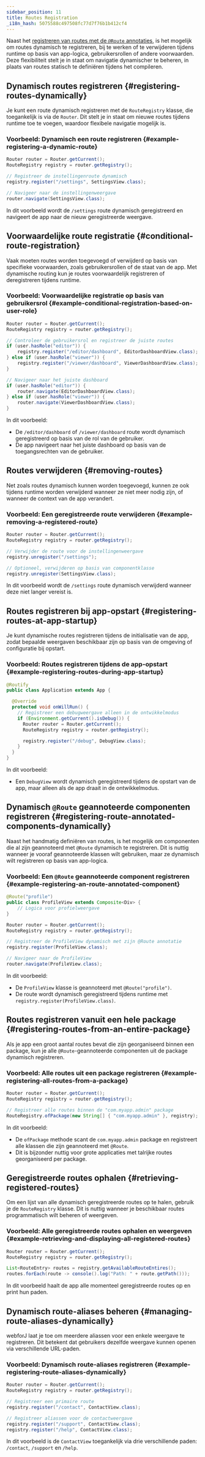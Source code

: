 ```yaml
---
sidebar_position: 11
title: Routes Registration
_i18n_hash: 5075588c497508fc77d7f76b1b412cf4
---
```

Naast het [registreren van routes met de `@Route` annotaties](./defining-routes), is het mogelijk om routes dynamisch te registreren, bij te werken of te verwijderen tijdens runtime op basis van app-logica, gebruikersrollen of andere voorwaarden. Deze flexibiliteit stelt je in staat om navigatie dynamischer te beheren, in plaats van routes statisch te definiëren tijdens het compileren.

## Dynamisch routes registreren {#registering-routes-dynamically}

Je kunt een route dynamisch registreren met de `RouteRegistry` klasse, die toegankelijk is via de `Router`. Dit stelt je in staat om nieuwe routes tijdens runtime toe te voegen, waardoor flexibele navigatie mogelijk is.

### Voorbeeld: Dynamisch een route registreren {#example-registering-a-dynamic-route}

```java
Router router = Router.getCurrent();
RouteRegistry registry = router.getRegistry();

// Registreer de instellingenroute dynamisch
registry.register("/settings", SettingsView.class);

// Navigeer naar de instellingenweergave
router.navigate(SettingsView.class);
```

In dit voorbeeld wordt de `/settings` route dynamisch geregistreerd en navigeert de app naar de nieuw geregistreerde weergave.

## Voorwaardelijke route registratie {#conditional-route-registration}

Vaak moeten routes worden toegevoegd of verwijderd op basis van specifieke voorwaarden, zoals gebruikersrollen of de staat van de app. Met dynamische routing kun je routes voorwaardelijk registreren of deregistreren tijdens runtime.

### Voorbeeld: Voorwaardelijke registratie op basis van gebruikersrol {#example-conditional-registration-based-on-user-role}

```java
Router router = Router.getCurrent();
RouteRegistry registry = router.getRegistry();

// Controleer de gebruikersrol en registreer de juiste routes
if (user.hasRole("editor")) {
    registry.register("/editor/dashboard", EditorDashboardView.class);
} else if (user.hasRole("viewer")) {
    registry.register("/viewer/dashboard", ViewerDashboardView.class);
}

// Navigeer naar het juiste dashboard
if (user.hasRole("editor")) {
    router.navigate(EditorDashboardView.class);
} else if (user.hasRole("viewer")) {
    router.navigate(ViewerDashboardView.class);
}
```

In dit voorbeeld:
- De `/editor/dashboard` of `/viewer/dashboard` route wordt dynamisch geregistreerd op basis van de rol van de gebruiker.
- De app navigeert naar het juiste dashboard op basis van de toegangsrechten van de gebruiker.

## Routes verwijderen {#removing-routes}

Net zoals routes dynamisch kunnen worden toegevoegd, kunnen ze ook tijdens runtime worden verwijderd wanneer ze niet meer nodig zijn, of wanneer de context van de app verandert.

### Voorbeeld: Een geregistreerde route verwijderen {#example-removing-a-registered-route}

```java
Router router = Router.getCurrent();
RouteRegistry registry = router.getRegistry();

// Verwijder de route voor de instellingenweergave
registry.unregister("/settings");

// Optioneel, verwijderen op basis van componentklasse
registry.unregister(SettingsView.class);
```

In dit voorbeeld wordt de `/settings` route dynamisch verwijderd wanneer deze niet langer vereist is.

## Routes registreren bij app-opstart {#registering-routes-at-app-startup}

Je kunt dynamische routes registreren tijdens de initialisatie van de app, zodat bepaalde weergaven beschikbaar zijn op basis van de omgeving of configuratie bij opstart.

### Voorbeeld: Routes registreren tijdens de app-opstart {#example-registering-routes-during-app-startup}

```java
@Routify
public class Application extends App {

  @Override
  protected void onWillRun() {
    // Registreer een debugweergave alleen in de ontwikkelmodus
    if (Environment.getCurrent().isDebug()) {
      Router router = Router.getCurrent();
      RouteRegistry registry = router.getRegistry();

      registry.register("/debug", DebugView.class);
    }
  }
}
```

In dit voorbeeld:
- Een `DebugView` wordt dynamisch geregistreerd tijdens de opstart van de app, maar alleen als de app draait in de ontwikkelmodus.

## Dynamisch `@Route` geannoteerde componenten registreren {#registering-route-annotated-components-dynamically}

Naast het handmatig definiëren van routes, is het mogelijk om componenten die al zijn geannoteerd met `@Route` dynamisch te registreren. Dit is nuttig wanneer je vooraf geannoteerde klassen wilt gebruiken, maar ze dynamisch wilt registreren op basis van app-logica.

### Voorbeeld: Een `@Route` geannoteerde component registreren {#example-registering-an-route-annotated-component}

```java
@Route("profile")
public class ProfileView extends Composite<Div> {
    // Logica voor profielweergave
}

Router router = Router.getCurrent();
RouteRegistry registry = router.getRegistry();

// Registreer de ProfileView dynamisch met zijn @Route annotatie
registry.register(ProfileView.class);

// Navigeer naar de ProfileView
router.navigate(ProfileView.class);
```

In dit voorbeeld:
- De `ProfileView` klasse is geannoteerd met `@Route("profile")`.
- De route wordt dynamisch geregistreerd tijdens runtime met `registry.register(ProfileView.class)`.

## Routes registreren vanuit een hele package {#registering-routes-from-an-entire-package}

Als je app een groot aantal routes bevat die zijn georganiseerd binnen een package, kun je alle `@Route`-geannoteerde componenten uit de package dynamisch registreren.

### Voorbeeld: Alle routes uit een package registreren {#example-registering-all-routes-from-a-package}

```java
Router router = Router.getCurrent();
RouteRegistry registry = router.getRegistry();

// Registreer alle routes binnen de "com.myapp.admin" package
RouteRegistry.ofPackage(new String[] { "com.myapp.admin" }, registry);
```

In dit voorbeeld:
- De `ofPackage` methode scant de `com.myapp.admin` package en registreert alle klassen die zijn geannoteerd met `@Route`.
- Dit is bijzonder nuttig voor grote applicaties met talrijke routes georganiseerd per package.

## Geregistreerde routes ophalen {#retrieving-registered-routes}

Om een lijst van alle dynamisch geregistreerde routes op te halen, gebruik je de `RouteRegistry` klasse. Dit is nuttig wanneer je beschikbaar routes programmatisch wilt beheren of weergeven.

### Voorbeeld: Alle geregistreerde routes ophalen en weergeven {#example-retrieving-and-displaying-all-registered-routes}

```java
Router router = Router.getCurrent();
RouteRegistry registry = router.getRegistry();

List<RouteEntry> routes = registry.getAvailableRouteEntires();
routes.forEach(route -> console().log("Path: " + route.getPath()));
```

In dit voorbeeld haalt de app alle momenteel geregistreerde routes op en print hun paden.

## Dynamisch route-aliases beheren {#managing-route-aliases-dynamically}

webforJ laat je toe om meerdere aliassen voor een enkele weergave te registreren. Dit betekent dat gebruikers dezelfde weergave kunnen openen via verschillende URL-paden.

### Voorbeeld: Dynamisch route-aliases registreren {#example-registering-route-aliases-dynamically}

```java
Router router = Router.getCurrent();
RouteRegistry registry = router.getRegistry();

// Registreer een primaire route
registry.register("/contact", ContactView.class);

// Registreer aliassen voor de contactweergave
registry.register("/support", ContactView.class);
registry.register("/help", ContactView.class);
```

In dit voorbeeld is de `ContactView` toegankelijk via drie verschillende paden: `/contact`, `/support` en `/help`.
